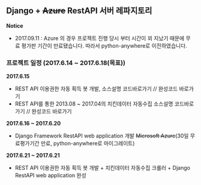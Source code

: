 ## Django + ~~Azure~~ RestAPI 서버 레파지토리

**Notice**
- 2017.09.11 : Azure 의 경우 프로젝트 진행 당시 부터 시간이 꾀 지났기 때문에 무료 평가판 기간이 만료됐습니다. 따라서 python-anywhere로 이전하였습니다.

### 프로젝트 일정 (2017.6.14 ~ 2017.6.18(목표))

**2017.6.15**
- REST API 이용권한 자동 획득 봇 개발, 소스설명 코드바로가기 // 완성코드 바로가기
- REST API를 통한 2013.08 ~ 2017.04의 치킨데이터 자동수집 소스설명 코드바로가기 // 완성코드 바로가기

**2017.6.16 ~ 2017.6.20**
- Django Framework RestAPI web application 개발 ~~Microsoft Azure~~(30일 무료평가기간 만료, python-anywhere로 마이그레이트)

**2017.6.21 ~ 2017.6.21**
- REST API 이용권한 자동 획득 봇 개발 + 치킨데이터 자동수집 크롤러 + Django RestAPI web application 완성
